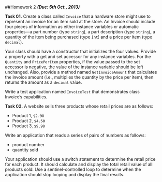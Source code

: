 ##Homework 2
***(Due: 5th Oct., 2013)***

**Task 01.** Create a class called `Invoice` that a hardware store might use to represent an invoice for an item sold at the store. An Invoice should include four pieces of information as either instance variables or automatic properties—a part number (type `string`), a part description (type `string`), a quantity of the item being purchased (type `int`) and a price per item (type `decimal`).

Your class should have a constructor that initializes the four values. Provide a property with a get and set accessor for any instance variables. For the `Quantity` and `PricePerItem` properties, if the value passed to the set accessor is negative, the value of the instance variable should be left unchanged. Also, provide a method named `GetInvoiceAmount` that calculates the invoice amount (i.e., multiplies the quantity by the price per item), then returns the amount as a `decimal` value.

Write a test application named `InvoiceTest` that demonstrates class Invoice’s capabilities.

**Task 02.** A website sells three products whose retail prices are as follows:
  * Product 1, `$2.98`
  * Product 2, `$4.50`
  * Product 3, `$9.98`

Write an application that reads a series of pairs of numbers as follows:
  * product number
  * quantity sold

Your application should use a switch statement to determine the retail price for each product. It should calculate and display the total retail value of all products sold. Use a sentinel-controlled loop to determine when the application should stop looping and display the final results.